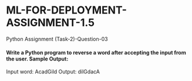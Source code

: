 # ML-FOR-DEPLOYMENT-ASSIGNMENT-1.5
Python Assignment (Task-2)-Question-03

#### Write a Python program to reverse a word after accepting the input from the user. Sample Output:
Input word: AcadGild
Output: dilGdacA
